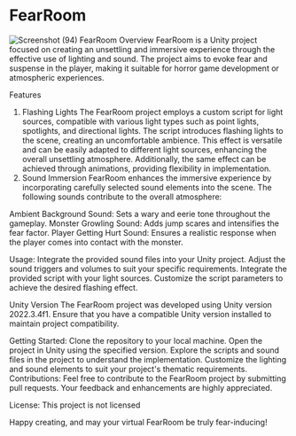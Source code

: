# FearRoom 
![Screenshot (94)](https://github.com/Rezvision/Assignement_lightandSound/assets/147525543/72384fc8-5835-46ee-9bfe-a810565ebd8d)
FearRoom 
Overview
FearRoom is a Unity project focused on creating an unsettling and immersive experience through the effective use of lighting and sound. The project aims to evoke fear and suspense in the player, making it suitable for horror game development or atmospheric experiences.

Features
1. Flashing Lights
The FearRoom project employs a custom script for light sources, compatible with various light types such as point lights, spotlights, and directional lights. The script introduces flashing lights to the scene, creating an uncomfortable ambience. This effect is versatile and can be easily adapted to different light sources, enhancing the overall unsettling atmosphere. Additionally, the same effect can be achieved through animations, providing flexibility in implementation.
2. Sound Immersion
FearRoom enhances the immersive experience by incorporating carefully selected sound elements into the scene. The following sounds contribute to the overall atmosphere:

Ambient Background Sound: Sets a wary and eerie tone throughout the gameplay.
Monster Growling Sound: Adds jump scares and intensifies the fear factor.
Player Getting Hurt Sound: Ensures a realistic response when the player comes into contact with the monster.


Usage:
Integrate the provided sound files into your Unity project.
Adjust the sound triggers and volumes to suit your specific requirements.
Integrate the provided script with your light sources.
Customize the script parameters to achieve the desired flashing effect.


Unity Version
The FearRoom project was developed using Unity version 2022.3.4f1. Ensure that you have a compatible Unity version installed to maintain project compatibility.

Getting Started:
Clone the repository to your local machine.
Open the project in Unity using the specified version.
Explore the scripts and sound files in the project to understand the implementation.
Customize the lighting and sound elements to suit your project's thematic requirements.
Contributions:
Feel free to contribute to the FearRoom project by submitting pull requests. Your feedback and enhancements are highly appreciated.

License:
This project is not licensed 

Happy creating, and may your virtual FearRoom be truly fear-inducing!
